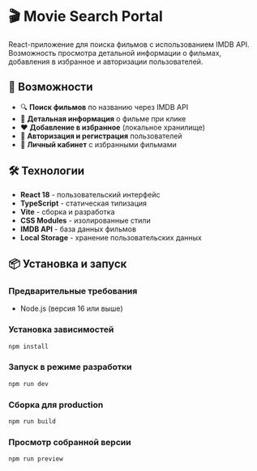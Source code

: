 # 🎬 Movie Search Portal

React-приложение для поиска фильмов с использованием IMDB API. Возможность просмотра детальной информации о фильмах, добавления в избранное и авторизации пользователей.

## 🚀 Возможности

- 🔍 **Поиск фильмов** по названию через IMDB API
- 📄 **Детальная информация** о фильме при клике
- ❤️ **Добавление в избранное** (локальное хранилище)
- 🔐 **Авторизация и регистрация** пользователей
- 👤 **Личный кабинет** с избранными фильмами

## 🛠 Технологии

- **React 18** - пользовательский интерфейс
- **TypeScript** - статическая типизация
- **Vite** - сборка и разработка
- **CSS Modules** - изолированные стили
- **IMDB API** - база данных фильмов
- **Local Storage** - хранение пользовательских данных

## 📦 Установка и запуск

### Предварительные требования
- Node.js (версия 16 или выше)


### Установка зависимостей
```bash
npm install
```
### Запуск в режиме разработки
```bash
npm run dev
```
### Сборка для production
```bash
npm run build
```
### Просмотр собранной версии
```bash
npm run preview
```

